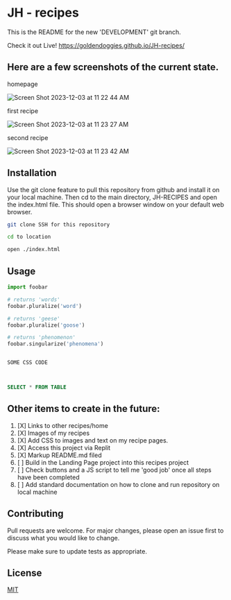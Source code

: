
# JH - recipes

This is the README for the new 'DEVELOPMENT' git branch.


Check it out Live!
https://goldendoggies.github.io/JH-recipes/


## Here are a few screenshots of the current state.

homepage

![Screen Shot 2023-12-03 at 11 22 44 AM](https://github.com/goldendoggies/JH-recipes/assets/95260164/bcd3b31e-307f-431d-b5fc-fe160e07be7d)

first recipe

![Screen Shot 2023-12-03 at 11 23 27 AM](https://github.com/goldendoggies/JH-recipes/assets/95260164/557dcab6-c8c3-4dd5-9278-4cf6969f94b2)

second recipe

![Screen Shot 2023-12-03 at 11 23 42 AM](https://github.com/goldendoggies/JH-recipes/assets/95260164/76eb5320-3a41-4496-ae09-c322cb919e88)


## Installation

Use the git clone feature to pull this repository from github and install it on your local machine. Then cd to the main directory, JH-RECIPES and open the index.html file. This should open a browser window on your default web browser.

```bash
git clone SSH for this repository

cd to location

open ./index.html

```

## Usage

```python
import foobar

# returns 'words'
foobar.pluralize('word')

# returns 'geese'
foobar.pluralize('goose')

# returns 'phenomenon'
foobar.singularize('phenomena')
```

```CSS

SOME CSS CODE 



```

```SQL

SELECT * FROM TABLE

```


##  Other items to create in the future:

1. [X] Links to other recipes/home
2. [X] Images of my recipes
3. [X] Add CSS to images and text on my recipe pages.
4. [X] Access this project via Replit
5. [X] Markup README.md filed
6. [ ] Build in the Landing Page project into this recipes project
7. [ ] Check buttons and a JS script to tell me 'good job' once all steps have been  completed
8. [ ] Add standard documentation on how to clone and run repository on local machine



## Contributing

Pull requests are welcome. For major changes, please open an issue first
to discuss what you would like to change.

Please make sure to update tests as appropriate.

## License

[MIT](https://choosealicense.com/licenses/mit/)
